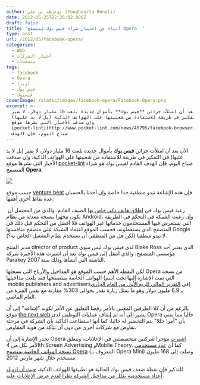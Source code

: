 ```yaml
---
author: يوغرطة بن علي (Youghourta Benali)
date: 2012-05-25T22:26:02.000Z
draft: false
title: 'أنباء عن احتمال شراء فيس بوك لمتصفح Opera  '
type: post
url: /2012/05/facebook-opera/
categories:
  - Web
  - أخبار الشركات
  - متصفحات
tags:
  - facebook
  - Opera
  - أوبرا
  - فيس بوك
  - فيسبوك
coverImage: /static/images/facebook-opera/Facebook-Opera.png
excerpt: >-
  الآن بعد أن امتلأت خزائن **فيس بوك** بأموال جديدة بلغت 16 مليار دولار، لا ضير
  (بل لا بد عليها) في التفكير في طريقة للاستفادة من شعبيتها على الهواتف الذكية،
  وإن صدقت الأخبار التي نشرها موقع
  [pocket-lint](http://www.pocket-lint.com/news/45795/facebook-browser-opera-software-buyout)
  صباح اليوم، فإن الهدف
---
```

الآن بعد أن امتلأت خزائن **فيس بوك** بأموال جديدة بلغت 16 مليار دولار، لا ضير (بل لا بد عليها) في التفكير في طريقة للاستفادة من شعبيتها على الهواتف الذكية، وإن صدقت الأخبار التي نشرها موقع [pocket-lint](http://www.pocket-lint.com/news/45795/facebook-browser-opera-software-buyout) صباح اليوم، فإن الهدف القادم لفيس بوك هو شراء المتصفح **Opera**.

![](/static/images/facebook-opera/Facebook-Opera.png)

حسب موقع [venture beat](http://venturebeat.com/2012/05/25/facebook-opera/) فإن هذه الإشاعة تبدو منطقية جدا خاصة وإن أخذنا بالحسبان عدة نقاط أخرى أهمها:

 رغبة فيس بوك في [إطلاق هاتف ذكي خاص بها](http://venturebeat.com/2012/04/25/htc-facebook-phone/) الصيف القادم، والذي من المحتمل أن يكون مجهزا بنسخة معدلة من نظام Android، وإن رغبت الشبكة في التحكم في الطريقة التي يستعرض فيها المستخدمون خدماتها عبر الهواتف فلا أفضل من التحكم قبل ذلك في المتصفح الذي يستعملونه، فحسب الموقع اعتماد الشبكة على متصفح منافستها Google لا يبدو منطقيا (لكن هل من المنطقي أن تستخدم نظام التشغيل الخاص به؟).

مدير المنتج director of product لدى فيس بوك ليس سوى Blake Ross الذي يعتبر أحد مؤسسي المتصفح، والذي انتقل إلى فيس بوك بعد أن اشترت هذه الأخيرة شركة Parakey الناشئة التي أنشأها وذلك سنة 2007.

لكن النقطة الأهم حسب الموقع هو المداخيل والأرباح التي تسجلها Opera من نسخة الهواتف الخاصة بمتصفحها فقد بلغت مداخيلها (التي تمت الإشارة إليها تحت اسم  mobile publishers and advertisersفي [التقرير المالي للربع الأول من العام الجاري](http://media.opera.com/media/finance/2012/1Q12\_press_release.pdf)) بـ 6.9 مليون دولار وهو ما يمثل زيارة تقدر بحوالي 303% مقارنة مع نفس الفترة من العام الماضي.

بالرغم من أن كلا الطرفين المعنين بالأمر رفضا التعليق عن الأمر لكونه "إشاعة" إلى أن موقع [the next web](http://thenextweb.com/insider/2012/05/25/facebook-to-acquire-browser-maker-opera-maybe-heres-what-we-know/) يشير إلى أنه تم إيقاف عمليات التوظيف لدى Opera حاليا مما يعني بأن "أمرا جللا" يتم التحضير له حاليا، كما أنها استطاعت التأكيد بأن الشركة في مرحلة تفاوض مع شركات أخرى من دون أن تتأكد من هوية المفاوض.

تجدر الإشارة إلى أن Opera [اشترت](http://www.opera.com/press/releases/2012/02/16/) مؤخرا شركتين متخصصتين في الإعلانات، ويتعلق الأمر بكل من 4th Screen Advertising وMobile Theory. كما أن [عدد مستخدمي نسخة الهواتف الخاصة بمتصفح Opera](http://www.opera.com/smw/2012/03/) (المعروف بـ Opera Mini) وصلت إلى 168 مليون مستخدم خلال شهر مارس 2012.

للتذكير فإن نقطة ضعف فيس بوك الحالية هو تطبيقها للهواتف الذكية، [حيث أن ازدياد أعداد مستخدميه يقلل من مداخيل الشركة نظرا لعدم عرض الإعلانات عليه](https://www.it-scoop.com/2012/05/facebook-ipo-zuckerberg-hoodie/).
